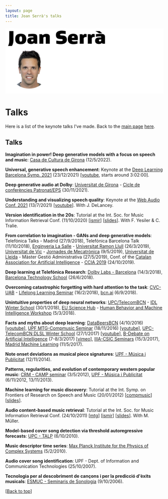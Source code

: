 ```yaml
---
layout: page
title: Joan Serrà's talks
---
```


<a name="beginning"></a>

![Joan Serrà](media/logo_white.png)

# Talks <a name="talks"></a>

Here is a list of the keynote talks I've made. Back to the [main page](index.md) [here](index.md).

## Talks

**Imagination in power! Deep generative models with a focus on speech and music**: [Casa de Cultura de Girona](https://casadecultura.org/cicles/675/ultimes-fronteres-la-ciencia-del-segle-xxi) (12/5/2022).

**Universal, generative speech enhancement**: Keynote at the [Deep Learning Barcelona Symp. 2021](https://sites.google.com/view/deep-learning-barcelona-2021/) (23/12/2021) \[[youtube](https://youtu.be/pSGES0_XqaE), starts around 3:02:00\].

**Deep generative audio at Dolby**: [Universitat de Girona](https://www.udg.edu/) - [Cicle de conferències Patronat/EPS](https://www.udg.edu/ca/eps/escola-politecnica-superior/detall-activitats/eventid/18046) (30/11/2021).

**Understanding and visualizing speech quality**: Keynote at the [Web Audio Conf. 2021](https://webaudioconf2021.com/) (13/7/2021) \[[youtube](https://youtu.be/E4q5a82Ou1I)\]. With J. DeLancey.

**Version identification in the 20s**: Tutorial at the Int. Soc. for Music Information Retrieval Conf. (11/10/2020) \[[ismir](https://program.ismir2020.net/tutorials.html)\] \[[slides](https://docs.google.com/presentation/d/17GDjTE9GV0cWxpYlsiXLvgPkVAg70Ho4RwPUyyL-j0U/edit#slide=id.g92d76a74bf_2_28)\]. With F. Yesiler & C. Tralie.

**From correlation to imagination - GANs and deep generative models**: Telefónica Talks - Madrid (27/9/2018), Telefónica Barcelona Talk (11/10/2018), [Enginyeria La Salle](https://www.salleurl.edu/en) - [Universitat Ramon Llull](https://www.url.edu/en) (26/3/2019), [Universitat de Vic](https://www.uvic.cat/) - [Jornades de Mecatrònica](https://mon.uvic.cat/udivulga/event/11ena-edicio-jornada-de-mecatronica/) (9/5/2019), [Universitat de Lleida](http://www.udl.es/ca/) - Màster Gestió Administrativa (27/5/2019), Conf. of the [Catalan Association for Artificial Intelligence](https://www.acia.cat/) - [CCIA 2019](https://agenda.uib.es/29216/speakers/22nd-international-conference-of-the-catalan-association-for-artificial-intelligence.html) (24/10/2019).

**Deep learning at Telefónica Research**: [Dolby Labs - Barcelona](https://www.dolby.com/us/en/about/contact-us/dolby-offices-worldwide.html) (14/3/2018), [Barcelona Technology School](https://barcelonatechnologyschool.com/) (26/6/2018).

**Overcoming catastrophic forgetting with hard attention to the task**: [CVC-UAB](http://www.cvc.uab.es/) - [Lifelong Learning Seminar](http://www.cvc.uab.es/?p=3622) (16/2/2018), [bcn.ai](https://bcn.ai/) (6/9/2018).

**Unintuitive properties of deep neural networks**: [UPC/TelecomBCN](https://etsetb.upc.edu/en) - [IDL Winter School](https://telecombcn-dl.github.io/2018-idl/) (30/1/2018), [EU Science Hub](https://ec.europa.eu/jrc/en) - [Human Behavior and Machine Intelligence Workshop](https://ec.europa.eu/jrc/en/event/workshop/kickoff-workshop-human-behaviour-and-machine-intelligence-humaint) (5/3/2018).

**Facts and myths about deep learning**: [DataBeersBCN](http://databeersbcn.com/) (4/10/2016) \[[youtube](https://www.youtube.com/watch?v=kte3xBwj7k8)\], [UPF MTG-Compmusic Seminar](http://mtg.upf.edu/node/3594) (18/11/2016) \[[youtube](https://youtu.be/nFnPoafwyyI?list=PLf9oYraEW2rcrSf2AtMARDIsdXGwpIReU)\], [UPC-TelecomBCN DLSL Winter School](https://telecombcn-dl.github.io/2017-dlsl/) (27/1/2017) \[[youtube](https://www.youtube.com/watch?v=xbI8WxA5-mg)\], [B-Debate on Artificial Intelligence](http://www.bdebate.org/en/forum/artificial-intelligence-next-step-evolution) (7-8/3/2017) \[[vimeo](https://vimeo.com/album/4516480/video/211630902)\], [IIIA-CSIC Seminars](http://www.iiia.csic.es/en/activities) (15/3/2017), [Madrid Machine Learning](http://www.madridml.com/en/) (11/5/2017).

**Note onset deviations as musical piece signatures**: [UPF - Música i Publicitat](http://www.upf.edu/pra/3382/20506.html) (12/11/2014).

**Patterns, regularities, and evolution of contemporary western popular music**: [CRM - CAMP seminar](http://www.crm.cat/AppliedMathematicsGroup/CAMP_seminar.htm) (3/5/2012), [UPF - Música i Publicitat](http://www.upf.edu/pra/3382/20506.html) (6/11/2012, 13/11/2013).

**Machine learning for music discovery**: Tutorial at the Int. Symp. on Frontiers of Research on Speech and Music (20/01/2012) \[[compmusic](http://compmusic.upf.edu/node/111)\] \[[slides](http://www.iiia.csic.es/%7Ejserra/downloads/2012_FRSM_tutorial_jserra.pdf)\].

**Audio content-based music retrieval**: Tutorial at the Int. Soc. for Music Information Retrieval Conf. (24/10/2011) \[[mtg](http://mtg.upf.edu/node/2275)\] \[[ismir](http://ismir2011.ismir.net/tutorials.html)\] \[[slides](http://www.iiia.csic.es/~jserra/downloads/2011_MuellerSerra_MusicRetrieval_Tutorial-ISMIR_handouts-6.pdf)\]. With M. Müller.

**Model-based cover song detection via threshold autoregressive forecasts**: [UPC - TALP](http://www.talp.cat/talp/index.php/en) (6/10/2010).

**Music descriptor time series**: [Max Planck Institute for the Physics of Complex Systems](http://www.mpipks-dresden.mpg.de/) (5/2/2010).

**Audio cover song identification**: UPF - Dept. of Information and Communication Technologies (25/10/2007).

​**Tecnologia per al descobriment de cançons i per la predicció d'èxits musicals**: [ESMUC - Seminaris de Sonologia](http://www.dtic.upf.edu/%7Eperfe/cursos/seminarisonologia/) (9/10/2006).

\[[Back to top](#beginning)\]
